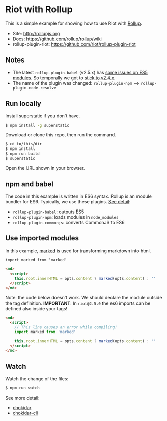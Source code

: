 # Riot with Rollup

This is a simple example for showing how to use Riot with [Rollup](https://github.com/rollup/rollup).

- Site: http://rollupjs.org
- Docs: https://github.com/rollup/rollup/wiki
- rollup-plugin-riot: https://github.com/riot/rollup-plugin-riot

## Notes

- The latest `rollup-plugin-babel` (v2.5.x) has [some issues on ES5 modules](https://github.com/rollup/rollup-plugin-babel/issues/60). So temporally we got to [stick to v2.4.x](https://github.com/riot/examples/blob/gh-pages/rollup/package.json#L18).
- The name of the plugin was changed: `rollup-plugin-npm` --> `rollup-plugin-node-resolve`

## Run locally

Install superstatic if you don't have.

```bash
$ npm install -g superstatic
```

Download or clone this repo, then run the command.

```bash
$ cd to/this/dir
$ npm install
$ npm run build
$ superstatic
```

Open the URL shown in your browser.

## npm and babel

The code in this example is written in ES6 syntax. Rollup is an module bundler for ES6. Typically, we use these plugins. [See detail](rollup.config.js):

- `rollup-plugin-babel`: outputs ES5
- `rollup-plugin-npm`: loads modules in `node_modules`
- `rollup-plugin-commonjs`: converts CommonJS to ES6

## Use imported modules

In this example, [marked](https://github.com/chjj/marked) is used for transforming markdown into html.

```html
import marked from 'marked'

<md>
  <script>
    this.root.innerHTML = opts.content ? marked(opts.content) : ''
  </script>
</md>
```

Note: the code below doesn't work. We should declare the module outside the tag definition.
__IMPORTANT__: In `riot@2.5.0` the es6 imports can be defined also inside your tags!

```html
<md>
  <script>
    // This line causes an error while compiling!
    import marked from 'marked'

    this.root.innerHTML = opts.content ? marked(opts.content) : ''
  </script>
</md>
```

## Watch

Watch the change of the files:

```bash
$ npm run watch
```

See more detail:

- [chokidar](https://github.com/paulmillr/chokidar)
- [chokidar-cli](https://github.com/kimmobrunfeldt/chokidar-cli)
